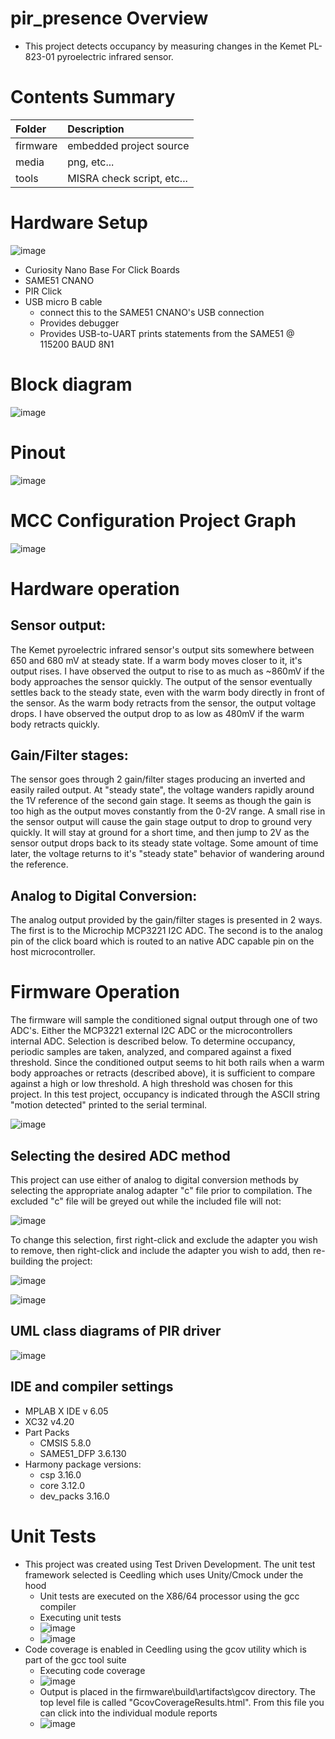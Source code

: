# pir_presence Overview
 * This project detects occupancy by measuring changes in the Kemet PL-823-01 pyroelectric infrared sensor. 

# Contents Summary

| Folder              | Description                                                |
|:--------------------|:-----------------------------------------------------------|
| firmware            | embedded project source                                    |
| media               | png, etc...                                                |
| tools               | MISRA check script, etc...                                 |

# Hardware Setup

![image](media/HardwarePhoto.png)

* Curiosity Nano Base For Click Boards
* SAME51 CNANO
* PIR Click
* USB micro B cable
    * connect this to the SAME51 CNANO's USB connection
    * Provides debugger
    * Provides USB-to-UART prints statements from the SAME51 @ 115200 BAUD 8N1

# Block diagram

![image](media/HardwareBlockDiagram.png)

# Pinout

![image](media/pinout.png)

# MCC Configuration Project Graph

![image](media/ProjectGraph.png)



# Hardware operation

## Sensor output:

The Kemet pyroelectric infrared sensor's output sits somewhere between 650 and 680 mV at steady state. If a warm body moves closer to it, it's output rises. I have observed the output to rise to as much as ~860mV if the body approaches the sensor quickly. The output of the sensor eventually settles back to the steady state, even with the warm body directly in front of the sensor. As the warm body retracts from the sensor, the output voltage drops. I have observed the output drop to as low as 480mV if the warm body retracts quickly. 

## Gain/Filter stages: 

The sensor goes through 2 gain/filter stages producing an inverted and easily railed output. At "steady state", the voltage wanders rapidly around the 1V reference of the second gain stage. It seems as though the gain is too high as the output moves constantly from the 0-2V range. A small rise in the sensor output will cause the gain stage output to drop to ground very quickly. It will stay at ground for a short time, and then jump to 2V as the sensor output drops back to its steady state voltage. Some amount of time later, the voltage returns to it's "steady state" behavior of wandering around the reference.

## Analog to Digital Conversion:

The analog output provided by the gain/filter stages is presented in 2 ways. The first is to the Microchip MCP3221 I2C ADC. The second is to the analog pin of the click board which is routed to an native ADC capable pin on the host microcontroller. 



# Firmware Operation

The firmware will sample the conditioned signal output through one of two ADC's. Either the MCP3221 external I2C ADC or the microcontrollers internal ADC. Selection is described below. To determine occupancy, periodic samples are taken, analyzed, and compared against a fixed threshold. Since the conditioned output seems to hit both rails when a warm body approaches or retracts (described above), it is sufficient to compare against a high or low threshold. A high threshold was chosen for this project. In this test project, occupancy is indicated through the ASCII string "motion detected" printed to the serial terminal. 

![image](media/TerminalOutput.png)

## Selecting the desired ADC method

This project can use either of analog to digital conversion methods by selecting the appropriate analog adapter "c" file prior to compilation. The excluded "c" file will be greyed out while the included file will not:

![image](media/AdapterSelection.png)

To change this selection, first right-click and exclude the adapter you wish to remove, then right-click and include the adapter you wish to add, then re-building the project:

![image](media/AdapterExclude.png)

![image](media/AdapterInclude.png)

## UML class diagrams of PIR driver

![image](media/PirDriverUml.png)

## IDE and compiler settings

* MPLAB X IDE v 6.05
* XC32 v4.20
* Part Packs
    * CMSIS 5.8.0
    * SAME51_DFP 3.6.130
* Harmony package versions:
    * csp 3.16.0
    * core 3.12.0
    * dev_packs 3.16.0


# Unit Tests

* This project was created using Test Driven Development. The unit test framework selected is Ceedling which uses Unity/Cmock under the hood
    * Unit tests are executed on the X86/64 processor using the gcc compiler
    * Executing unit tests
    * ![image](media/CeedlingSampleRun.png)
    * ![image](media/CeedlingSampleOutput.png)
* Code coverage is enabled in Ceedling using the gcov utility which is part of the gcc tool suite
    * Executing code coverage
    * ![image](media/GcovSample.png)
    * Output is placed in the firmware\build\artifacts\gcov directory. The top level file is called "GcovCoverageResults.html". From this file you can click into the individual module reports
    * ![image](media/GcovSampleOutput.png)